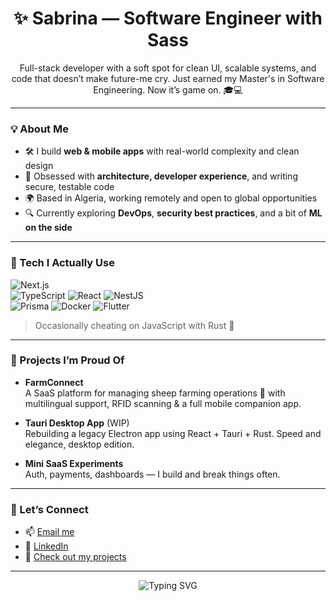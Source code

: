<h1 align="center">✨ Sabrina — Software Engineer with Sass</h1>

<p align="center">
  Full-stack developer with a soft spot for clean UI, scalable systems, and code that doesn’t make future-me cry.  
  Just earned my Master's in Software Engineering. Now it’s game on. 🎓💻
</p>

---

### 💡 About Me

- 🛠️ I build **web & mobile apps** with real-world complexity and clean design  
- 🧠 Obsessed with **architecture, developer experience**, and writing secure, testable code  
- 🌍 Based in Algeria, working remotely and open to global opportunities  
- 🔍 Currently exploring **DevOps**, **security best practices**, and a bit of **ML on the side**  

---

### 🧰 Tech I Actually Use

![Next.js](https://img.shields.io/badge/-Next.js-000?style=flat&logo=next.js)  
![TypeScript](https://img.shields.io/badge/-TypeScript-3178c6?style=flat&logo=typescript)
![React](https://img.shields.io/badge/-React-61DAFB?style=flat&logo=react)
![NestJS](https://img.shields.io/badge/-NestJS-e0234e?style=flat&logo=nestjs)  
![Prisma](https://img.shields.io/badge/-Prisma-2D3748?style=flat&logo=prisma)
![Docker](https://img.shields.io/badge/-Docker-2496ED?style=flat&logo=docker)
![Flutter](https://img.shields.io/badge/-Flutter-02569B?style=flat&logo=flutter)

> Occasionally cheating on JavaScript with Rust 🦀

---

### 📌 Projects I’m Proud Of

- **FarmConnect**  
  A SaaS platform for managing sheep farming operations 🐑 with multilingual support, RFID scanning & a full mobile companion app.

- **Tauri Desktop App** (WIP)  
  Rebuilding a legacy Electron app using React + Tauri + Rust. Speed and elegance, desktop edition.

- **Mini SaaS Experiments**  
  Auth, payments, dashboards — I build and break things often.

---

### 🤝 Let’s Connect

- 📫 [Email me](mailto:youremail@example.com)
- 🧠 [LinkedIn](https://linkedin.com/in/your-link)  
- 👀 [Check out my projects](https://github.com/your-username?tab=repositories)

---

<p align="center">
  <img src="https://readme-typing-svg.demolab.com?font=Fira+Code&pause=1000&center=true&vCenter=true&multiline=true&width=435&lines=Clean+code,+clean+UI,+chaotic+energy.;Built+with+TypeScript+and+tea.;Now+accepting+cool+collabs+%F0%9F%92%8E" alt="Typing SVG" />
</p>
